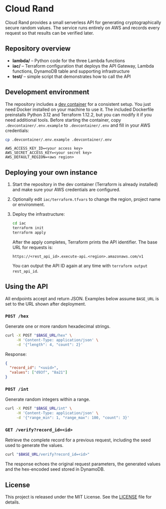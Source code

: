 # Cloud Rand

Cloud Rand provides a small serverless API for generating cryptographically secure random values.  The service runs entirely on AWS and records every request so that results can be verified later.

## Repository overview

- **lambda/** – Python code for the three Lambda functions
- **iac/** – Terraform configuration that deploys the API Gateway, Lambda functions, DynamoDB table and supporting infrastructure
- **test/** – simple script that demonstrates how to call the API

## Development environment

The repository includes a [dev container](.devcontainer) for a consistent setup.
You just need Docker installed on your machine to use it. The included Dockerfile
preinstalls Python 3.12 and Terraform 1.12.2, but you can modify it if you need
additional tools. Before starting the container, copy `.devcontainer/.env.example`
to `.devcontainer/.env` and fill in your AWS credentials:

```bash
cp .devcontainer/.env.example .devcontainer/.env
```

```
AWS_ACCESS_KEY_ID=<your access key>
AWS_SECRET_ACCESS_KEY=<your secret key>
AWS_DEFAULT_REGION=<aws region>
```

## Deploying your own instance

1. Start the repository in the dev container (Terraform is already installed) and make sure your AWS credentials are configured.
2. Optionally edit `iac/terraform.tfvars` to change the region, project name or environment.
3. Deploy the infrastructure:

   ```bash
   cd iac
   terraform init
   terraform apply
   ```

   After the apply completes, Terraform prints the API identifier.  The base URL for requests is:

   ```
   https://<rest_api_id>.execute-api.<region>.amazonaws.com/v1
   ```

   You can output the API ID again at any time with `terraform output rest_api_id`.

## Using the API

All endpoints accept and return JSON.  Examples below assume `BASE_URL` is set to the URL shown after deployment.

### `POST /hex`
Generate one or more random hexadecimal strings.

```bash
curl -X POST "$BASE_URL/hex" \
     -H 'Content-Type: application/json' \
     -d '{"length": 4, "count": 2}'
```

Response:

```json
{
  "record_id": "<uuid>",
  "values": ["d93f", "8a21"]
}
```

### `POST /int`
Generate random integers within a range.

```bash
curl -X POST "$BASE_URL/int" \
     -H 'Content-Type: application/json' \
     -d '{"range_min": 1, "range_max": 100, "count": 3}'
```

### `GET /verify?record_id=<id>`
Retrieve the complete record for a previous request, including the seed used to generate the values.

```bash
curl "$BASE_URL/verify?record_id=<id>"
```

The response echoes the original request parameters, the generated values and the hex-encoded seed stored in DynamoDB.

## License

This project is released under the MIT License.  See the [LICENSE](LICENSE) file for details.
